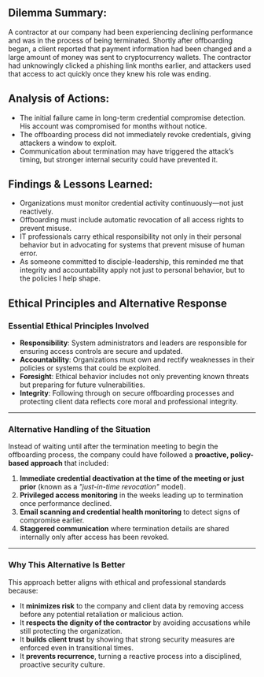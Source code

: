 ## Dilemma Summary:
A contractor at our company had been experiencing declining performance and was in the process of being terminated. Shortly after offboarding began, a client reported that payment information had been changed and a large amount of money was sent to cryptocurrency wallets. The contractor had unknowingly clicked a phishing link months earlier, and attackers used that access to act quickly once they knew his role was ending.

## Analysis of Actions:
- The initial failure came in long-term credential compromise detection. His account was compromised for months without notice.
- The offboarding process did not immediately revoke credentials, giving attackers a window to exploit.
- Communication about termination may have triggered the attack’s timing, but stronger internal security could have prevented it.

## Findings & Lessons Learned:
- Organizations must monitor credential activity continuously—not just reactively.
- Offboarding must include automatic revocation of all access rights to prevent misuse.
- IT professionals carry ethical responsibility not only in their personal behavior but in advocating for systems that prevent misuse of human error.
- As someone committed to disciple-leadership, this reminded me that integrity and accountability apply not just to personal behavior, but to the policies I help shape.

##  Ethical Principles and Alternative Response

### **Essential Ethical Principles Involved**
- **Responsibility**: System administrators and leaders are responsible for ensuring access controls are secure and updated.
- **Accountability**: Organizations must own and rectify weaknesses in their policies or systems that could be exploited.
- **Foresight**: Ethical behavior includes not only preventing known threats but preparing for future vulnerabilities.
- **Integrity**: Following through on secure offboarding processes and protecting client data reflects core moral and professional integrity.

---

### **Alternative Handling of the Situation**
Instead of waiting until after the termination meeting to begin the offboarding process, the company could have followed a **proactive, policy-based approach** that included:

1. **Immediate credential deactivation at the time of the meeting or just prior** (known as a *"just-in-time revocation"* model).
2. **Privileged access monitoring** in the weeks leading up to termination once performance declined.
3. **Email scanning and credential health monitoring** to detect signs of compromise earlier.
4. **Staggered communication** where termination details are shared internally only after access has been revoked.

---

### **Why This Alternative Is Better**
This approach better aligns with ethical and professional standards because:
- It **minimizes risk** to the company and client data by removing access before any potential retaliation or malicious action.
- It **respects the dignity of the contractor** by avoiding accusations while still protecting the organization.
- It **builds client trust** by showing that strong security measures are enforced even in transitional times.
- It **prevents recurrence**, turning a reactive process into a disciplined, proactive security culture.